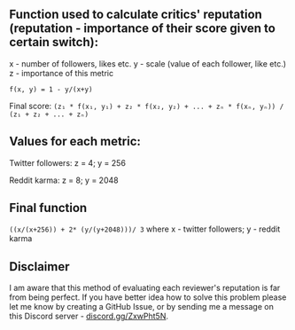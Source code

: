 ## Function used to calculate critics' reputation (reputation - importance of their score given to certain switch):

x - number of followers, likes etc.
y - scale (value of each follower, like etc.)
z - importance of this metric

`f(x, y) = 1 - y/(x+y)`

Final score:
`(z₁ * f(x₁, y₁) + z₂ * f(x₂, y₂) + ... + zₙ * f(xₙ, yₙ)) / (z₁ + z₂ + ... + zₙ)`

## Values for each metric:

Twitter followers:
z = 4; y = 256

Reddit karma:
z = 8; y = 2048

## Final function

`((x/(x+256)) + 2* (y/(y+2048)))/ 3`
where x - twitter followers; y - reddit karma

## Disclaimer

I am aware that this method of evaluating each reviewer's reputation is far from being perfect. If you have better idea how to solve this problem please let me know by creating a GitHub Issue, or by sending me a message on this Discord server - [discord.gg/ZxwPht5N](https://discord.gg/ZxwPht5N).
